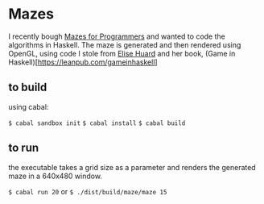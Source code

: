 # Mazes

I recently bough [Mazes for Programmers](https://pragprog.com/book/jbmaze/mazes-for-programmers) and wanted to code the algorithms in Haskell.
The maze is generated and then rendered using OpenGL, using code I stole from [Elise Huard](https://github.com/elisehuard/game-in-haskell/) and her book, (Game in Haskell)[https://leanpub.com/gameinhaskell]

## to build
using cabal:

`$ cabal sandbox init`
`$ cabal install`
`$ cabal build`

## to run
the executable takes a grid size as a parameter and renders the generated maze in a 640x480 window.

`$ cabal run 20`
or
`$ ./dist/build/maze/maze 15`
